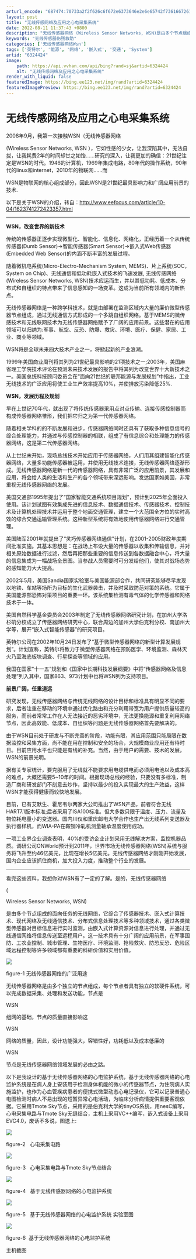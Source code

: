 ```yaml
---
arturl_encode: "687474:70733a2f2f626c6f672e6373646e2e6e65742f73616672616e:732f61727469636c652f64657461696c732f36333234343234"
layout: post
title: "无线传感网络及应用之心电采集系统"
date: 2022-08-11 11:37:43 +0800
description: "无线传感器网络 (Wireless Sensor Networks, WSN)是由多个节点组成的面向"
keywords: "无线传感器伤残救助"
categories: ['无线传感器网络Wsn']
tags: ['英特尔', '能源', '网络', '嵌入式', '交通', 'System']
artid: "6324424"
image:
    path: https://api.vvhan.com/api/bing?rand=sj&artid=6324424
    alt: "无线传感网络及应用之心电采集系统"
render_with_liquid: false
featuredImage: https://bing.ee123.net/img/rand?artid=6324424
featuredImagePreview: https://bing.ee123.net/img/rand?artid=6324424
---
```


# 无线传感网络及应用之心电采集系统

2008年9月，我第一次接触WSN（无线传感器网络

(Wireless Sensor Networks, WSN
），它如性感的少女，让我深陷其中，无法自拔，让我耗费2年的时间却甘之如饴......研究的深入，让我更加的确信：21世纪注定是WSN的时代。1946的计算机，1969年集成电路，80年代的操作系统，90年代的linux和internet，2010年的物联网......而

WSN是物联网的核心组成部分，因此WSN是21世纪最具影响力和广阔应用前景的技术.

以下是关于WSN的介绍，转自：http://www.eefocus.com/article/10-04/1623741272423357.html

----------------------------------------------------------------------------------------------------------------

**WSN，改变世界的新技术**

传统的传感器正逐步实现微型化、智能化、信息化、网络化，正经历着一个从传统传感器(Dumb Sensor)→智能传感器(Smart Sensor)→嵌入式Web传感器(Embedded Web Sensor)的内涵不断丰富的发展过程。

随着微机电系统(Micro-Electro-Mechanism System, MEMS)、片上系统(SOC， System on Chip)、无线通信和低功耗嵌入式技术的飞速发展, 无线传感网络(Wireless Sensor Networks, WSN)技术应运而生，并以其低功耗、低成本、分布式和自组织的特点带来了信息感知的一场变革。这成为当前所有领域内的新热点。

无线传感器网络是一种跨学科技术，就是由部署在监测区域内大量的廉价微型传感器节点组成，通过无线通信方式形成的一个多跳自组织网络。基于MEMS的微传感技术和无线联网技术为无线传感器网络赋予了广阔的应用前景。这些潜在的应用领域可以归纳为:军事、航空、反恐、防爆、救灾、环境、医疗、保健、家居、工业、商业等领域。

WSN将是全球未来四大技术产业之一，将掀起新的产业浪潮。

1999年美国商业周刊将其列为21世纪最具影响的21项技术之一;2003年，美国麻省理工学院技术评论在预测未来技术发展的报告中将其列为改变世界十大新技术之一。美国总统科技顾问委员会在“面向21世纪的联邦能源与发展规划”中指出，工业无线技术的广泛应用将使工业生产效率提高10%，并使排放污染降低25%.

**WSN，发展历程及规划**

早在上世纪70年代，就出现了将传统传感器采用点对点传输、连接传感控制器而构成传感器网络雏形，我们把它归之为第一代传感器网络。

随着相关学科的的不断发展和进步，传感器网络同时还具有了获取多种信息信号的综合处理能力，并通过与传感控制器的相联，组成了有信息综合和处理能力的传感器网络，这是第二代传感器网络。

从上世纪末开始，现场总线技术开始应用于传感器网络，人们用其组建智能化传感器网络，大量多功能传感器被运用，并使用无线技术连接，无线传感器网络逐渐形成。无线传感器网络是新一代的传感器网络，具有非常广泛的应用前景，其发展和应用，将会给人类的生活和生产的各个领域带来深远影响。发达国家如美国，非常重视无线传感器网络的发展。

美国交通部1995年提出了“国家智能交通系统项目规划”，预计到2025年全面投入使用。该计划试图有效集成先进的信息技术、数据通信技术、传感器技术、控制技术及计算机处理技术并运用于整个地面交通管理，建立一个大范围全方位的实时高效的综合交通运输管理系统。这种新型系统将有效地使用传感器网络进行交通管理。

美国陆军2001年就提出了“灵巧传感器网络通信”计划，在2001-2005财政年度期间批准实施。其基本思想是：在战场上布设大量的传感器以收集和传输信息，并对相关原始数据进行过滤，然后再把那些重要的信息传送到各数据融合中心，将大量的信息集成为一幅战场全景图。当参战人员需要时可分发给他们，使其对战场态势的感知能力大大提高。

2002年5月，美国Sandia国家实验室与美国能源部合作，共同研究能够尽早发现以地铁、车站等场所为目标的生化武器袭击，并及时采取防范对策的系统。它属于美国能源部恐怖对策项目的重要一环。该系统集检测有毒气体的化学传感器和网络技术于一体。

美国自然科学基金委员会2003年制定了无线传感器网络研究计划，在加州大学洛杉矶分校成立了传感器网络研究中心，联合周边的加州大学伯克利分校、南加州大学等，展开“嵌入式智能传感器”的研究项目。

英特尔公司在2002年10月24日发布了“基于微型传感器网络的新型计算发展规划”。计划宣称，英特尔将致力于微型传感器网络在预防医学、环境监测、森林灭火乃至海底板块调查、行星探查等领域的应用。

我国在国家“十一五”规划和《国家中长期科技发展纲要》中将“传感器网络及信息处理”列入其中，国家863、973计划中也将WSN列为支持项目。

**前景广阔，任重道远**

研究发现，无线传感器网络与传统无线网络的设计目标和标准具有明显不同的要求，后者注重在移动的环境中通过优化路由和充分利用带宽为用户提供质量较高的服务，而前者常常工作在人无法接近的恶劣环境中，无法更换能源和重复利用网络节点，因此高效能、低成本、自组织等问题是无线传感器网络首先要解决的。

由于WSN目前处于研发与不断完善的阶段，功能有限，其应用范围只能局限在数据监控和采集方面，尚不能在用在控制和安全的场合，大规模商业应用还有待时日。目前应用水平也只能是有线的补充。当然，由于用户的需要、技术的发展，WSN的前景光明。

据有关专家统计，要克服用了无线就不能要求用电缆供电而必须用电池以及成本高的难点，大概还需要5~10年的时间。根据现场总线的经验，只要没有多标准，制造厂商和研发部门不刻意去炒作，坚持以最少的投入实现最大的生产效益，这样WSN才能获得健康而较快地发展。

目前，已有艾默生、霍尼韦尔两家大公司推出了WSN产品，前者符合无线HART7.1版本标准;后者采用了ISA100标准。但大多数只限于温度、压力、流量及物位耗电量小的变送器。国内川仪和重庆邮电大学合作也生产出无线系列变送器及执行器样机，而WIA-PA在鞍钢冷轧机测量轴承温度使用成功。

一项工业界企业调查表明，40%的受访企业计划采用无线解决方案，监控机器品质。调研公司ONWorld预计到2011年，世界市场无线传感器网络(WSN)系统与服务将飞升至约46亿美元，比现在增长5亿美元。无线传感器网络才刚刚开始发展，国内企业应该抓住商机，加大投入力度，推动整个行业的发展。

--------------------------------------------------------------------------------------------------------------------------------------------------------------------------------------

看完这些资料，我想你对WSN有了一定的了解。是的，无线传感器网络





(



Wireless Sensor Networks, WSN)

是由多个节点组成的面向任务的无线网络，它综合了传感器技术、嵌入式计算技术、现代网络及无线通信技术、分布式信息处理技术等多种领域技术，通过各类微型传感器对目标信息进行实时监测，由嵌入式计算资源对信息进行处理，并通过无线通信网络将信息传送至远程用户。这一技术具有十分广阔的应用前景，在军事国防、工农业控制、城市管理、生物医疗、环境监测、抢险救灾、防恐反恐、危险区域远程控制等许多领域都有重要的科研价值和实用价值。

![](http://hi.csdn.net/attachment/201104/14/0_13027903915XQq.gif)

figure-1 无线传感器网络的广泛用途

无线传感器网络是由多个独立的节点组成，每个节点者具有独立的软硬件系统，可以完成数据采集、处理和发送功能，节点是

WSN

组网的基础，节点的质量直接影响这

WSN

网络的质量，因此，设计功能强大，容错性好，功耗低以及成本低廉的

WSN

节点是无线传感器网络领域发展的必由之路。

以下是我设计的基于无线传感器网络的心电监护系统，基于无线传感器网络的心电监护系统是在病人身上安装用于检测身体机能的微小的传感器节点，为住院病人实施监护，也作为心血管疾病患者的便携式微型动态心电记录仪，它可以记录普通心电图检测时病人不易出现的短暂异常心电活动，为临床分析病情提供重要客观依据。它采用Tmote Sky节点，采用的是伯克利大学的tinyOS系统，用nesC编写，心电采集电路与Tmote Sky无缝结合，主机上采用VC++编写，嵌入式设备上采用EVC4.0，废话不多说，图送上:

![](http://hi.csdn.net/attachment/201104/14/0_1302790655BwWw.gif)

figure-2   心电采集电路

![](http://hi.csdn.net/attachment/201104/14/0_1302790690OxTS.gif)

figure-3   心电采集电路与Tmote Sky节点结合

![](http://hi.csdn.net/attachment/201104/14/0_1302791592ZZz8.gif)

figure-4   基于无线传感器网络的心电监护系统

![](http://hi.csdn.net/attachment/201104/14/0_1302791615cd0J.gif)

figure-5   基于无线传感器网络的心电监护系统 实验室图

![](http://hi.csdn.net/attachment/201104/14/0_13027912727NsT.gif)

figure-6  基于无线传感器网络的心电监护系统

主机截图